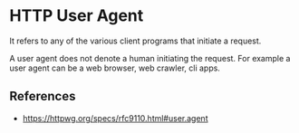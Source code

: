 # HTTP User Agent

It refers to any of the various client programs that initiate a request.

A user agent does not denote a human initiating the request. For example a user agent can be a web browser, web crawler, cli apps.

## References

- https://httpwg.org/specs/rfc9110.html#user.agent
